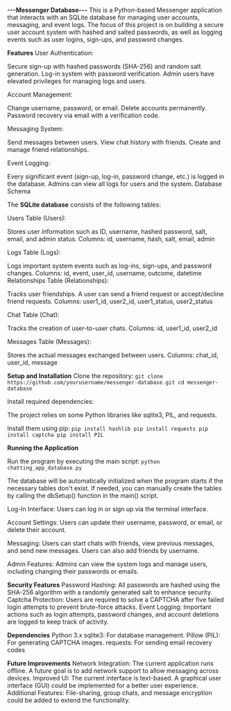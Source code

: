 **---Messenger Database---**
This is a Python-based Messenger application that interacts with an SQLite database for managing user accounts, messaging, and event logs.
The focus of this project is on building a secure user account system with hashed and salted passwords, as well as logging events such as user logins, sign-ups, and password changes.

**Features**
User Authentication:

Secure sign-up with hashed passwords (SHA-256) and random salt generation.
Log-in system with password verification.
Admin users have elevated privileges for managing logs and users.

Account Management:

Change username, password, or email.
Delete accounts permanently.
Password recovery via email with a verification code.

Messaging System:

Send messages between users.
View chat history with friends.
Create and manage friend relationships.

Event Logging:

Every significant event (sign-up, log-in, password change, etc.) is logged in the database.
Admins can view all logs for users and the system.
Database Schema

The **SQLite database** consists of the following tables:

Users Table (Users):

Stores user information such as ID, username, hashed password, salt, email, and admin status.
Columns: id, username, hash, salt, email, admin

Logs Table (Logs):

Logs important system events such as log-ins, sign-ups, and password changes.
Columns: id, event, user_id, username, outcome, datetime
Relationships Table (Relationships):

Tracks user friendships. A user can send a friend request or accept/decline friend requests.
Columns: user1_id, user2_id, user1_status, user2_status

Chat Table (Chat):

Tracks the creation of user-to-user chats.
Columns: id, user1_id, user2_id

Messages Table (Messages):

Stores the actual messages exchanged between users.
Columns: chat_id, user_id, message

**Setup and Installation**
Clone the repository:
`
git clone https://github.com/yourusername/messenger-database.git
cd messenger-database
`

Install required dependencies:

The project relies on some Python libraries like sqlite3, PIL, and requests.

Install them using pip:
`
pip install hashlib
pip install requests
pip install captcha
pip install PIL
`

**Running the Application**

Run the program by executing the main script:
`
python chatting_app_database.py
`

The database will be automatically initialized when the program starts if the necessary tables don't exist.
If needed, you can manually create the tables by calling the dbSetup() function in the main() script.

Log-In Interface:
Users can log in or sign up via the terminal interface.

Account Settings:
Users can update their username, password, or email, or delete their account.

Messaging:
Users can start chats with friends, view previous messages, and send new messages.
Users can also add friends by username.

Admin Features:
Admins can view the system logs and manage users, including changing their passwords or emails.

**Security Features**
Password Hashing: All passwords are hashed using the SHA-256 algorithm with a randomly generated salt to enhance security.
Captcha Protection: Users are required to solve a CAPTCHA after five failed login attempts to prevent brute-force attacks.
Event Logging: Important actions such as login attempts, password changes, and account deletions are logged to keep track of activity.

**Dependencies**
Python 3.x
sqlite3: For database management.
Pillow (PIL): For generating CAPTCHA images.
requests: For sending email recovery codes

**Future Improvements**
Network Integration: The current application runs offline. A future goal is to add network support to allow messaging across devices.
Improved UI: The current interface is text-based. A graphical user interface (GUI) could be implemented for a better user experience.
Additional Features: File-sharing, group chats, and message encryption could be added to extend the functionality.

